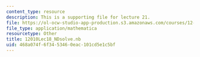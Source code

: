 ```yaml
---
content_type: resource
description: This is a supporting file for lecture 21.
file: https://ol-ocw-studio-app-production.s3.amazonaws.com/courses/12-010-computational-methods-of-scientific-programming-fall-2011/468a074f6f3453460eac101cd5e1c5bf_12010Lec18_NDsolve.nb
file_type: application/mathematica
resourcetype: Other
title: 12010Lec18_NDsolve.nb
uid: 468a074f-6f34-5346-0eac-101cd5e1c5bf
---
```


